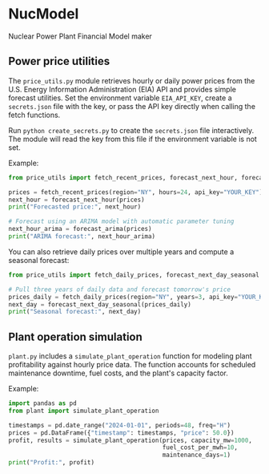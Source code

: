 # NucModel

Nuclear Power Plant Financial Model maker

## Power price utilities

The `price_utils.py` module retrieves hourly or daily power prices from the U.S. Energy Information Administration (EIA) API and provides simple forecast utilities. Set the environment variable `EIA_API_KEY`, create a `secrets.json` file with the key, or pass the API key directly when calling the fetch functions.

Run `python create_secrets.py` to create the `secrets.json` file interactively. The module will read the key from this file if the environment variable is not set.

Example:

```python
from price_utils import fetch_recent_prices, forecast_next_hour, forecast_arima

prices = fetch_recent_prices(region="NY", hours=24, api_key="YOUR_KEY")
next_hour = forecast_next_hour(prices)
print("Forecasted price:", next_hour)

# Forecast using an ARIMA model with automatic parameter tuning
next_hour_arima = forecast_arima(prices)
print("ARIMA forecast:", next_hour_arima)
```

You can also retrieve daily prices over multiple years and compute a seasonal forecast:

```python
from price_utils import fetch_daily_prices, forecast_next_day_seasonal

# Pull three years of daily data and forecast tomorrow's price
prices_daily = fetch_daily_prices(region="NY", years=3, api_key="YOUR_KEY")
next_day = forecast_next_day_seasonal(prices_daily)
print("Seasonal forecast:", next_day)
```

## Plant operation simulation

`plant.py` includes a `simulate_plant_operation` function for modeling plant
profitability against hourly price data. The function accounts for scheduled
maintenance downtime, fuel costs, and the plant's capacity factor.

Example:

```python
import pandas as pd
from plant import simulate_plant_operation

timestamps = pd.date_range("2024-01-01", periods=48, freq="H")
prices = pd.DataFrame({"timestamp": timestamps, "price": 50.0})
profit, results = simulate_plant_operation(prices, capacity_mw=1000,
                                           fuel_cost_per_mwh=10,
                                           maintenance_days=1)
print("Profit:", profit)
```
